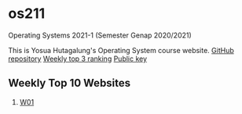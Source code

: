 # os211
Operating Systems 2021-1 (Semester Genap 2020/2021)

This is Yosua Hutagalung's Operating System course website.
[GitHub repository](https://github.com/yosuahutagalung/os211)
[Weekly top 3 ranking](https://yosuahutagalung.github.io/os211/TXT/myrank.txt)
[Public key](https://yosuahutagalung.github.io/os211/TXT/mypubkey.txt)

## Weekly Top 10 Websites
1. [W01](https://yosuahutagalung.github.io/os211/W01)